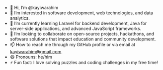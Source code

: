 - 👋 Hi, I’m @kayiwarahim
- 👀 I’m interested in software development, web technologies, and data analytics.
- 🌱 I’m currently learning Laravel for backend development, Java for server-side applications, and advanced JavaScript frameworks.
- 💞️ I’m looking to collaborate on open-source projects, hackathons, and software solutions that impact education and community development.
- 📫 How to reach me through my GitHub profile or via email at kayiwarahim@gmail.com.
- 😄 Pronouns: he/him
- ⚡ Fun fact: I love solving puzzles and coding challenges in my free time!
